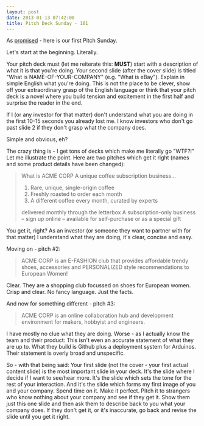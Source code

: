 ```yaml
---
layout: post
date: 2013-01-13 07:42:00
title: Pitch Deck Sunday - 101
---
```

As [promised](http://theheretic.me/2013/01/01/make-2013-awesome/) - here is our first Pitch Sunday.

Let's start at the beginning. Literally.

Your pitch deck must (let me reiterate this: **MUST**) start with a description of what it is that you're doing. Your second slide (after the cover slide) is titled "What is NAME-OF-YOUR-COMPANY" (e.g. "What is eBay"). Explain in simple English what you're doing. This is not the place to be clever, show off your extraordinary grasp of the English language or think that your pitch deck is a novel where you build tension and excitement in the first half and surprise the reader in the end.

If I (or any investor for that matter) don't understand what you are doing in the first 10-15 seconds you already lost me. I know investors who don't go past slide 2 if they don't grasp what the company does.

Simple and obvious, eh?

The crazy thing is - I get tons of decks which make me literally go "WTF?!" Let me illustrate the point. Here are two pitches which get it right (names and some product details have been changed):

> What is ACME CORP
> A unique coffee subscription business...
> 
> 1) Rare, unique, single-origin coffee
> 2) Freshly roasted to order each month
> 3) A different coffee every month, curated by experts
> 
> delivered monthly through the letterbox
> A subscription-only business – sign up online – available for self-purchase or as a special gift

You get it, right? As an investor (or someone they want to partner with for that matter) I understand what they are doing, it's clear, concise and easy.

Moving on - pitch #2:

> ACME CORP is an E-FASHION club that provides affordable trendy shoes, accessories and PERSONALIZED style recommendations to European Women!

Clear. They are a shopping club focussed on shoes for European women. Crisp and clear. No fancy language. Just the facts.

And now for something different - pitch #3:

> ACME CORP is an online collaboration hub and development environment for makers, hobbyist and engineers.

I have mostly no clue what they are doing. Worse - as I actually know the team and their product: This isn't even an accurate statement of what they are up to. What they build is Github plus a deployment system for Arduinos. Their statement is overly broad and unspecific.

So - with that being said: Your first slide (not the cover - your first actual content slide) is the most important slide in your deck. It's the slide where I decide if I want to see/hear more. It's the slide which sets the tone for the rest of your interaction. And it's the slide which forms my first image of you and your company. Spend time on it. Make it perfect. Pitch it to strangers who know nothing about your company and see if they get it. Show them just this one slide and then ask them to describe back to you what your company does. If they don't get it, or it's inaccurate, go back and revise the slide until you get it right.